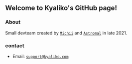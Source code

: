 ## Welcome to Kyaliko's GitHub page!

### About

Small devteam created by <a href="https://github.com/hi-doki">`Michii`</a> and <a href="https://github.com/mallowo">`Astromal`</a> in late 2021.

### contact
- Email: <a href="mailto:support@kyaliko.com">`support@kyaliko.com`</a>
